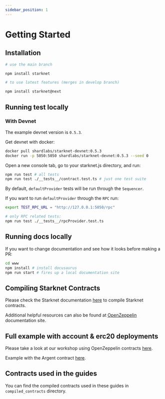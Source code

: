 ```yaml
---
sidebar_position: 1
---
```


# Getting Started

## Installation

```bash
# use the main branch

npm install starknet

# to use latest features (merges in develop branch)

npm install starknet@next
```

## Running test locally

### With Devnet

The example devnet version is `0.5.3`.

Get devnet with docker:

```bash
docker pull shardlabs/starknet-devnet:0.5.3
docker run -p 5050:5050 shardlabs/starknet-devnet:0.5.3 --seed 0
```

Open a new console tab, go to your starknet.js directory, and run:

```bash
npm run test # all tests
npm run test ./__tests__/contract.test.ts # just one test suite
```

By default, `defaultProvider` tests will be run through the `Sequencer`.

If you want to run `defaultProvider` through the `RPC` run:

```bash
export TEST_RPC_URL = "http://127.0.0.1:5050/rpc"

# only RPC related tests:
npm run test ./__tests__/rpcProvider.test.ts
```

## Running docs locally

If you want to change documentation and see how it looks before making a PR:

```bash
cd www
npm install # install docusaurus
npm run start # fires up a local documentation site
```

## Compiling Starknet Contracts

Please check the Starknet documentation <ins>[here](https://www.cairo-lang.org/docs/hello_starknet/intro.html)</ins> to compile Starknet contracts.

Additional helpful resources can also be found at <ins>[OpenZeppelin](https://docs.openzeppelin.com/contracts-cairo/0.6.1/)</ins> documentation site.

## Full example with account & erc20 deployments

Please take a look at our workshop using OpenZeppelin contracts <ins>[here](https://github.com/starknet-io/starknet.js-workshop)</ins>.

Example with the Argent contract <ins>[here](https://github.com/starknet-io/starknet.js-account)</ins>.

## Contracts used in the guides

You can find the compiled contracts used in these guides in `compiled_contracts` directory.
